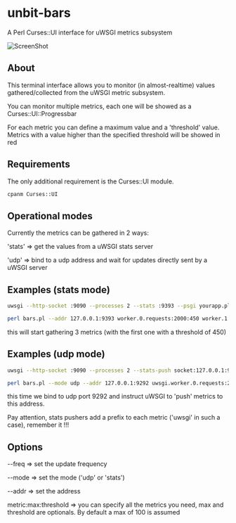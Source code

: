 unbit-bars
==========

A Perl Curses::UI interface for uWSGI metrics subsystem

![ScreenShot](https://raw.github.com/unbit/unbit-bars/master/screenshot.png)

About
-----

This terminal interface allows you to monitor (in almost-realtime) values gathered/collected from the uWSGI metric subsystem.

You can monitor multiple metrics, each one will be showed as a Curses::UI::Progressbar

For each metric you can define a maximum value and a 'threshold' value. Metrics with a value higher than the specified threshold
will be showed in red

Requirements
------------

The only additional requirement is the Curses::UI module.

```sh
cpanm Curses::UI
```

Operational modes
-----------------

Currently the metrics can be gathered in 2 ways:

'stats' => get the values from a uWSGI stats server

'udp' => bind to a udp address and wait for updates directly sent by a uWSGI server

Examples (stats mode)
---------------------

```sh
uwsgi --http-socket :9090 --processes 2 --stats :9393 --psgi yourapp.pl
```

```sh
perl bars.pl --addr 127.0.0.1:9393 worker.0.requests:2000:450 worker.1.requests:1000 worker.2.requests:1000
```

this will start gathering 3 metrics (with the first one with a threshold of 450)


Examples (udp mode)
-------------------

```sh
uwsgi --http-socket :9090 --processes 2 --stats-push socket:127.0.0.1:9292  --psgi yourapp.pl
```


```sh
perl bars.pl --mode udp --addr 127.0.0.1:9292 uwsgi.worker.0.requests:2000:450 uwsgi.worker.1.requests:1000 uwsgi.worker.2.requests:1000
```

this time we bind to udp port 9292 and instruct uWSGI to 'push' metrics to this address.

Pay attention, stats pushers add a prefix to each metric ('uwsgi' in such a case), remember it !!!

Options
-------

--freq => set the update frequency

--mode => set the mode ('udp' or 'stats')

--addr => set the address

metric:max:threshold => you can specify all the metrics you need, max and threshold are optionals. By default a max of 100 is assumed

